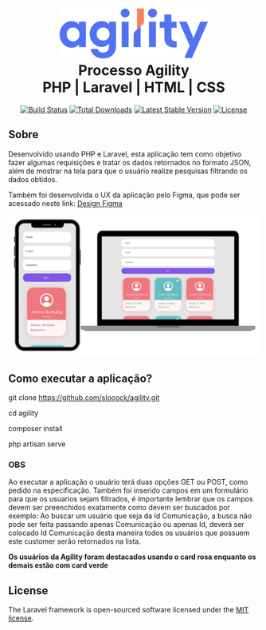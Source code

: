 <h1 align="center">
    <img alt="Agility" src="images/agility-networks-logo.png" height="100px" />
    <br>Processo Agility<br/>
    PHP | Laravel | HTML | CSS
</h1>

<p align="center">
<a href="https://travis-ci.org/laravel/framework"><img src="https://travis-ci.org/laravel/framework.svg" alt="Build Status"></a>
<a href="https://packagist.org/packages/laravel/framework"><img src="https://poser.pugx.org/laravel/framework/d/total.svg" alt="Total Downloads"></a>
<a href="https://packagist.org/packages/laravel/framework"><img src="https://poser.pugx.org/laravel/framework/v/stable.svg" alt="Latest Stable Version"></a>
<a href="https://packagist.org/packages/laravel/framework"><img src="https://poser.pugx.org/laravel/framework/license.svg" alt="License"></a>
</p>

## Sobre

Desenvolvido usando PHP e Laravel, esta aplicação tem como objetivo fazer algumas requisições e tratar os dados retornados no formato JSON, além de mostrar na tela para que o usuário realize pesquisas filtrando os dados obtidos.

Também foi desenvolvida o UX da aplicação pelo Figma, que pode ser acessado neste link: [Design Figma](https://www.figma.com/file/sVlFtVHyWKhfKxRCpOLkBL/Agility?node-id=0%3A1)

<p align="center">
  <img alt="design do projeto" width="650px" src="images/layout.png" />
<p>

## Como executar a aplicação?
git clone https://github.com/slooock/agility.git

cd agility

composer install

php artisan serve

### OBS
Ao executar a aplicação o usuário terá duas opções GET ou POST, como pedido na especificação. Também foi inserido campos em um formulário para que os usuarios sejam filtrados, é importante lembrar que os campos devem ser preenchidos exatamente como devem ser buscados por exemplo: Ao buscar um usuário que seja da Id Comunicação, a busca não pode ser feita passando apenas Comunicação ou apenas Id, deverá ser colocado Id Comunicação desta maneira todos os usuários que possuem este customer serão retornados na lista.

**Os usuários da Agility foram destacados usando o card rosa enquanto os demais estão com card verde**

## License

The Laravel framework is open-sourced software licensed under the [MIT license](https://opensource.org/licenses/MIT).
